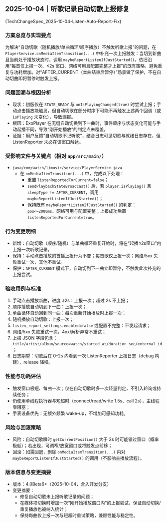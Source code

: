 ## 2025-10-04｜听歌记录自动切歌上报修复
(TechChangeSpec_2025-10-04-Listen-Auto-Report-Fix)

### 方案总览与实现要点

为解决“自动切歌（随机播放/单曲循环/顺序播放）不触发听歌上报”的问题，在 `PlayerService.onMediaItemTransition(...)` 中补充一次上报触发：当切到新曲且当前处于播放状态时，调用 `maybeReportListenIfJustStarted()`。依旧沿用“每首仅上报一次、≤2s 窗口、网络可用且配置完整才上报”的既有策略，避免重复与功耗增加。对“AFTER_CURRENT（本曲结束后暂停）”场景做了保护，不在自动切曲即将暂停时触发上报。

### 问题回溯与根因分析

- 现状：初版仅在 `STATE_READY` 与 `onIsPlayingChanged(true)` 时尝试上报；手动点击播放能触发，但自动切歌在部分时序下可能不再触发上述两个回调（或 `isPlaying` 未变化），导致漏报。
- 根因：ExoPlayer 在无缝自动切换到下一曲时，事件顺序与状态变化可能与手动起播不同，导致“刚开始播放”的判定点未覆盖。
- 证据：用户反馈“自动切歌不记听歌”，结合日志可见切歌与就绪日志存在，但 ListenReporter 未必在该窗口触达。

### 受影响文件与关键点（相对 `app/src/main/`）

- `java/com/watch/limusic/service/PlayerService.java`
  - 在 `onMediaItemTransition(...)` 中，完成以下处理：
    - 重置 `listenReportedForCurrent=false`；
    - `sendPlaybackStateBroadcast()` 后，若 `player.isPlaying()` 且 `sleepType != AFTER_CURRENT`，调用 `maybeReportListenIfJustStarted()`；
    - 保持既有 `maybeReportListenIfJustStarted()` 的判定：`pos<=2000ms`、网络可用与配置完整；上报成功后置 `listenReportedForCurrent=true`。

### 行为变更明细

- 新增：自动切歌（顺序/随机）与单曲循环重复开始时，将在“起播≤2s窗口”内上报一次听歌记录。
- 保持：手动点击播放的首播上报行为不变；每首歌仅上报一次；网络/5xx 失败重试一次，其他不重试。
- 保护：`AFTER_CURRENT` 模式下，自动切到下一曲立即暂停，不触发此次补充的上报尝试。

### 验收用例与标准

1) 手动点击播放新曲，进度 ≤2s：上报一次；超过 2s 不上报；
2) 顺序播放自动切到下一曲：上报一次；
3) 单曲循环自动回到同一曲：每次重新开始播放时上报一次；
4) 随机播放自动切歌：上报一次；
5) `listen_report_settings.enabled=false` 或配置不完整：不发起请求；
6) 网络/5xx 失败重试一次，4xx/解析异常不重试；
7) 上报 JSON 字段包含：`title/artist/album/source=watch/started_at/duration_sec/external_id`；
8) 日志期望：切歌后在 0–2s 内看到一次 ListenReporter 上报日志（debug 构建），release 降噪。

### 性能与功耗评估

- 触发窗口极短、每曲一次；仅在自动切歌时多一次轻量判定，不引入轮询或持续任务；
- 仍使用单线程执行器与短超时（connect/read/write 1.5s、call 2s），主线程零阻塞；
- 手表设备优先：无额外频繁 wake-up，不增加可感知功耗。

### 风险与回滚策略

- 风险：自动切歌瞬时 `getCurrentPosition()` 大于 2s 时可能错过窗口（概率极低）；若出现，可调窄/放宽窗口或将触发点前移；
- 回滚：如需回退，删除 `onMediaItemTransition(...)` 内对 `maybeReportListenIfJustStarted()` 的调用（不影响主播放流程）。

### 版本信息与变更摘要

- 版本：4.0Beta6+（2025-10-04，合入开发分支）
- 变更摘要：
  - 修复自动切歌未上报听歌记录的问题；
  - 在媒体项切换时增加一次“刚开始播放窗口内”的上报尝试，保证自动切换/重复播放也被纳入统计；
  - 保持每曲仅上报一次与短超时重试策略，兼顾性能与稳定性。


